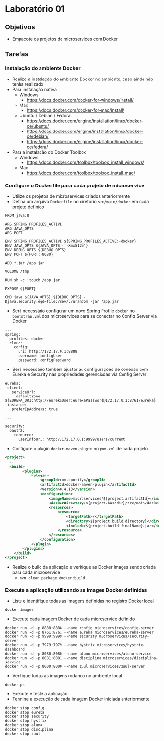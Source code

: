 # Laboratório 01

## Objetivos
- Empacote os projetos de microservices com Docker

## Tarefas

### Instalação do ambiente Docker
- Realize a instalação do ambiente Docker no ambiente, caso ainda não tenha realizado
- Para instalação nativa
  - Windows
    - https://docs.docker.com/docker-for-windows/install/
  - Mac
    - https://docs.docker.com/docker-for-mac/install/
  - Ubuntu / Debian / Fedora
    - https://docs.docker.com/engine/installation/linux/docker-ce/ubuntu/
    - https://docs.docker.com/engine/installation/linux/docker-ce/debian/
    - https://docs.docker.com/engine/installation/linux/docker-ce/fedora/
- Para a instalação do Docker Toolbox
  - Windows
    - https://docs.docker.com/toolbox/toolbox_install_windows/
  - Mac
    - https://docs.docker.com/toolbox/toolbox_install_mac/

### Configure o Dockerfile para cada projeto de microservice
- Utilize os projetos de microservices criados anteriormente
- Defina um arquivo `Dockerfile` no diretório `src/main/docker` em cada projeto definido
```
FROM java:8

ARG SPRING_PROFILES_ACTIVE
ARG JAVA_OPTS
ARG PORT

ENV SPRING_PROFILES_ACTIVE ${SPRING_PROFILES_ACTIVE:-docker}
ENV JAVA_OPTS ${JAVA_OPTS:-'-Xmx512m'}
ENV DEBUG_OPTS ${DEBUG_OPTS}
ENV PORT ${PORT:-8080}

ADD *.jar /app.jar

VOLUME /tmp

RUN sh -c 'touch /app.jar'

EXPOSE ${PORT}

CMD java ${JAVA_OPTS} ${DEBUG_OPTS} -Djava.security.egd=file:/dev/./urandom -jar /app.jar
```
- Será necessário configurar um novo Spring Profile `docker` no `bootstrap.yml` dos microservices para se conectar no Config Server via Docker
```  
---
spring:
  profiles: docker
  cloud:
    config:
      uri: http://172.17.0.1:8888
      username: configUser
      password: configPassword  

```
- Será necessário também ajustar as configurações de conexão com Eureka e Security nas propriedades gerenciadas via Config Server
```
eureka:
 client:
   serviceUrl:
     defaultZone: ${EUREKA_URI:http://eurekaUser:eurekaPassword@172.17.0.1:8761/eureka}
 instance:
   preferIpAddress: true

...   

security:
  oauth2:
    resource:
      userInfoUri: http://172.17.0.1:9999/users/current  
```
- Configure o plugin `docker-maven-plugin` no `pom.xml` de cada projeto
```xml
<project>
  ...
  <build>
        <plugins>
            <plugin>
                <groupId>com.spotify</groupId>
                <artifactId>docker-maven-plugin</artifactId>
                <version>0.4.13</version>
                <configuration>
                    <imageName>microservices/${project.artifactId}</imageName>
                    <dockerDirectory>${project.basedir}/src/main/docker</dockerDirectory>
                    <resources>
                        <resource>
                            <targetPath>/</targetPath>
                            <directory>${project.build.directory}</directory>
                            <include>${project.build.finalName}.jar</include>
                        </resource>
                    </resources>
                </configuration>
            </plugin>
        </plugins>
    </build>
</project>
```
- Realize o build da aplicação e verifique as Docker images sendo criada para cada microservice
  - `mvn clean package docker:build`

### Execute a aplicação utilizando as images Docker definidas
- Liste e identifique todas as imagens definidas no registro Docker local
```
docker images
```
- Execute cada imagem Docker de cada microservice definido
```
docker run -d -p 8888:8888 --name config microservices/config-server
docker run -d -p 8761:8761 --name eureka microservices/eureka-server
docker run -d -p 9999:9999 --name security microservices/security-server
docker run -d -p 7979:7979 --name hystrix microservices/hystrix-dashboard
docker run -d -p 8080:8080 --name aluno microservices/aluno-service
docker run -d -p 8081:8081 --name disciplina microservices/disciplina-service
docker run -d -p 8000:8000 --name zuul microservices/zuul-server
```
- Verifique todas as imagens rodando no ambiente local
```
docker ps
```
- Execute e teste a aplicação
- Termine a execução de cada imagem Docker iniciada anteriormente
```
docker stop config
docker stop eureka
docker stop security
docker stop hystrix
docker stop aluno
docker stop disciplina
docker stop zuul
```
